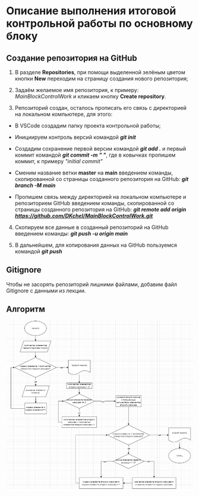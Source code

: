 # Описание выполнения итоговой контрольной работы по основному блоку 

## Создание репозитория на GitHub

1. В разделе **Repositories**, при помощи выделенной зелёным цветом кнопки **New** переходим на страницу создания нового репозитория;

2. Задаём желаемое имя репозитория, к примеру: *MainBlockControlWork* и кликаем кнопку **Create repository**.

3. Репозиторий создан, осталось прописать его связь с директорией на локальном компьютере, для этого:

* В VSCode создадим папку проекта контрольной работы;

* Инициируем контроль версий командой _**git init**_ 

* Создадим сохранение первой версии командой _**git add .**_  и первый коммит командой _**git commit -m " "**_, где в ковычках пропишем коммит, к примеру *"initial commit"*

* Сменим название ветки **master** на **main** введением команды, скопированной со страницы созданного репозитория на GitHub: _**git branch -M main**_

* Пропишем связь между директорией на локальном компьютере и репозиторием GitHub введением команды, скопированной со страницы созданного репозитория на GitHub: _**git remote add origin https://github.com/DKchel/MainBlockControlWork.git**_

4. Скопируем все данные в созданный репозиторий на GitHub введением команды: _**git push -u origin main**_

5. В дальнейшем, для копирования данных на GitHub пользуемся командой _**git push**_

## Gitignore

Чтобы не засорять репозиторий лишними файлами, добавим файл Gitignore с данными из лекции.

## Алгоритм 

![Диаграмма алгоритма](Algorithm.png)

